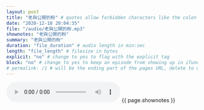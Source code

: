 ```yaml
---
layout: post
title: "老與公開的粉" # quotes allow forbidden characters like the colon
date: "2020-12-18 20:04:35"
file: "/audio/老與公開的粉.mp3"
shownotes: "老與公開的粉"
summary: "老與公開的粉"
duration: "file_duration" # audio length in min:sec
length: "file_length" # filesize in bytes
explicit: "no" # change to yes to flag with the explicit tag
block: "no" # change to yes to keep an episode from showing up in iTunes
# permalink: /1 # will be the ending part of the pages URL, delete to default to the title
---
```


<audio controls>
<source src="{{site.url}}{{site.baseurl}}{{ page.file }}" type="audio/x-mp3">
Your browser does not support the audio element.
</audio>
{{ page.shownotes }}
